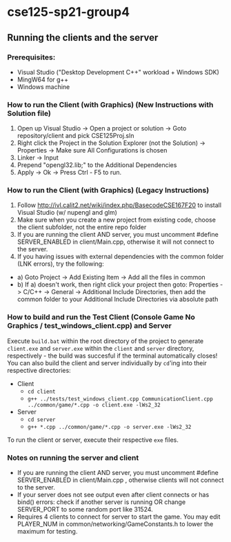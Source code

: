 # cse125-sp21-group4

## Running the clients and the server

### Prerequisites:
- Visual Studio ("Desktop Development C++" workload + Windows SDK)
- MingW64 for g++
- Windows machine

### How to run the Client (with Graphics) (New Instructions with Solution file)
1. Open up Visual Studio -> Open a project or solution -> Goto repository/client and pick CSE125Proj.sln
2. Right click the Project in the Solution Explorer (not the Solution) -> Properties -> Make sure All Configurations is chosen
3. Linker -> Input
4. Prepend "opengl32.lib;" to the Additional Dependencies
5. Apply -> Ok -> Press Ctrl - F5 to run.

### How to run the Client (with Graphics) (Legacy Instructions)
1. Follow http://ivl.calit2.net/wiki/index.php/BasecodeCSE167F20 to install Visual Studio (w/ nupengl and glm)
2. Make sure when you create a new project from existing code, choose the client subfolder, not the entire repo folder
3. If you are running the client AND server, you must uncomment #define SERVER_ENABLED in client/Main.cpp, otherwise it will not connect to the server.
4. If you having issues with external dependencies with the common folder (LNK errors), try the following:
  - a) Goto Project -> Add Existing Item -> Add all the files in common 
  - b) If a) doesn't work, then right click your project then goto: Properties -> C/C++ -> General -> Additional Include Directories, then add the common folder to your Additional Include Directories via absolute path


### How to build and run the Test Client (Console Game No Graphics / test_windows_client.cpp) and Server
Execute `build.bat` within the root directory of the project to generate `client.exe` and `server.exe` within the `client` and `server` directory, respectively - the build was succesful if the terminal automatically closes! You can also build the client and server individually by `cd`'ing into their respective directories:
- Client
  - `cd client`
  - `g++ ../tests/test_windows_client.cpp CommunicationClient.cpp ../common/game/*.cpp -o client.exe -lWs2_32`
- Server
  - `cd server`
  - `g++ *.cpp ../common/game/*.cpp -o server.exe -lWs2_32`

To run the client or server, execute their respective `exe` files.

### Notes on running the server and client
- If you are running the client AND server, you must uncomment #define SERVER_ENABLED in client/Main.cpp , otherwise clients will not connect to the server.
- If your server does not see output even after client connects or has bind() errors: check if another server is running OR change SERVER_PORT to some random port like 31524.
- Requires 4 clients to connect for server to start the game. You may edit PLAYER_NUM in common/networking/GameConstants.h to lower the maximum for testing.
